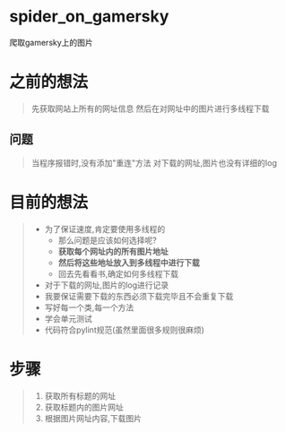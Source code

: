 # spider_on_gamersky
爬取gamersky上的图片

# 之前的想法
> 先获取网站上所有的网址信息
> 然后在对网址中的图片进行多线程下载
## 问题
> 当程序报错时,没有添加"重连"方法
> 对下载的网址,图片也没有详细的log

# 目前的想法
> * 为了保证速度,肯定要使用多线程的
>   * 那么问题是应该如何选择呢?
>   * **获取每个网址内的所有图片地址**
>   * **然后将这些地址放入到多线程中进行下载**
>   * 回去先看看书,确定如何多线程下载
> * 对于下载的网址,图片的log进行记录
> * 我要保证需要下载的东西必须下载完毕且不会重复下载
> * 写好每一个类,每一个方法
> * 学会单元测试
> * 代码符合pylint规范(虽然里面很多规则很麻烦)

# 步骤
> 1. 获取所有标题的网址
> 1. 获取标题内的图片网址
> 1. 根据图片网址内容,下载图片




